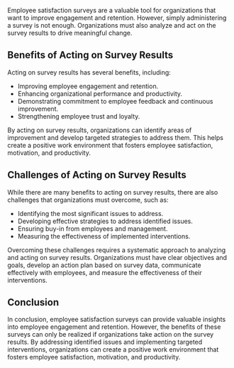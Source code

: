 
Employee satisfaction surveys are a valuable tool for organizations that want to improve engagement and retention. However, simply administering a survey is not enough. Organizations must also analyze and act on the survey results to drive meaningful change.

Benefits of Acting on Survey Results
------------------------------------

Acting on survey results has several benefits, including:

* Improving employee engagement and retention.
* Enhancing organizational performance and productivity.
* Demonstrating commitment to employee feedback and continuous improvement.
* Strengthening employee trust and loyalty.

By acting on survey results, organizations can identify areas of improvement and develop targeted strategies to address them. This helps create a positive work environment that fosters employee satisfaction, motivation, and productivity.

Challenges of Acting on Survey Results
--------------------------------------

While there are many benefits to acting on survey results, there are also challenges that organizations must overcome, such as:

* Identifying the most significant issues to address.
* Developing effective strategies to address identified issues.
* Ensuring buy-in from employees and management.
* Measuring the effectiveness of implemented interventions.

Overcoming these challenges requires a systematic approach to analyzing and acting on survey results. Organizations must have clear objectives and goals, develop an action plan based on survey data, communicate effectively with employees, and measure the effectiveness of their interventions.

Conclusion
----------

In conclusion, employee satisfaction surveys can provide valuable insights into employee engagement and retention. However, the benefits of these surveys can only be realized if organizations take action on the survey results. By addressing identified issues and implementing targeted interventions, organizations can create a positive work environment that fosters employee satisfaction, motivation, and productivity.
